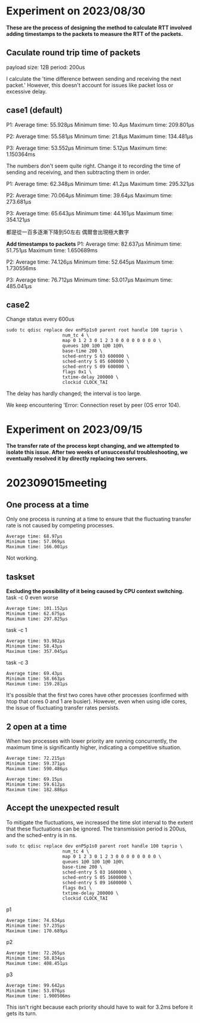 # Experiment on 2023/08/30
**These are the process of designing the method to calculate RTT involved adding timestamps to the packets to measure the RTT of the packets.**

## Caculate round trip time of packets

payload size: 12B 
period: 200us


I calculate the 'time difference between sending and receiving the next packet.' However, this doesn't account for issues like packet loss or excessive delay.
## case1 (default)
P1:
Average time: 55.928µs
Minimum time: 10.4µs
Maximum time: 209.801µs

P2:
Average time: 55.581µs
Minimum time: 21.8µs
Maximum time: 134.481µs

P3:
Average time: 53.552µs
Minimum time: 5.12µs
Maximum time: 1.150364ms

The numbers don't seem quite right.
Change it to recording the time of sending and receiving, and then subtracting them in order.

P1:
Average time: 62.348µs
Minimum time: 41.2µs
Maximum time: 295.321µs


P2:
Average time: 70.064µs
Minimum time: 39.64µs
Maximum time: 273.681µs

P3:
Average time: 65.643µs
Minimum time: 44.161µs
Maximum time: 354.121µs

都是從一百多逐漸下降到50左右 偶爾會出現極大數字

**Add timestamps to packets**
P1:
Average time: 82.637µs
Minimum time: 51.751µs
Maximum time: 1.650689ms


P2:
Average time: 74.126µs
Minimum time: 52.645µs
Maximum time: 1.730556ms

P3:
Average time: 76.712µs
Minimum time: 53.017µs
Maximum time: 485.041µs


## case2
Change status every 600us
```
sudo tc qdisc replace dev enP5p1s0 parent root handle 100 taprio \
                     num_tc 4 \
                     map 0 1 2 3 0 1 2 3 0 0 0 0 0 0 0 0 \
                     queues 1@0 1@0 1@0 1@0\
                     base-time 200 \
                     sched-entry S 03 600000 \
                     sched-entry S 05 600000 \
                     sched-entry S 09 600000 \
                     flags 0x1 \
                     txtime-delay 200000 \
                     clockid CLOCK_TAI

```
The delay has hardly changed; the interval is too large.

We keep encountering 'Error: Connection reset by peer (OS error 104).

# Experiment on 2023/09/15
**The transfer rate of the process kept changing, and we attempted to isolate this issue. After two weeks of unsuccessful troubleshooting, we eventually resolved it by directly replacing two servers.**
# 202309015meeting
## One process at a time
Only one process is running at a time to ensure that the fluctuating transfer rate is not caused by competing processes.
```
Average time: 68.97µs
Minimum time: 57.069µs
Maximum time: 166.001µs
```
Not working.

## taskset
**Excluding the possibility of it being caused by CPU context switching.**
task -c 0
even worse
```
Average time: 101.152µs
Minimum time: 62.675µs
Maximum time: 297.825µs
```
task -c 1
```
Average time: 93.982µs
Minimum time: 58.43µs
Maximum time: 357.045µs
```
task -c 3
```
Average time: 69.43µs
Minimum time: 58.663µs
Maximum time: 159.281µs
```
It's possible that the first two cores have other processes (confirmed with htop that cores 0 and 1 are busier). However, even when using idle cores, the issue of fluctuating transfer rates persists.

## 2 open at a time
When two processes with lower priority are running concurrently, the maximum time is significantly higher, indicating a competitive situation.
```
Average time: 72.215µs
Minimum time: 59.371µs
Maximum time: 590.486µs
```
```
Average time: 69.15µs
Minimum time: 59.612µs
Maximum time: 182.886µs
```

## Accept the unexpected result
To mitigate the fluctuations, we increased the time slot interval to the extent that these fluctuations can be ignored. The transmission period is 200us, and the sched-entry is in ns.
```
sudo tc qdisc replace dev enP5p1s0 parent root handle 100 taprio \
                     num_tc 4 \
                     map 0 1 2 3 0 1 2 3 0 0 0 0 0 0 0 0 \
                     queues 1@0 1@0 1@0 1@0\
                     base-time 200 \
                     sched-entry S 03 1600000 \
                     sched-entry S 05 1600000 \
                     sched-entry S 09 1600000 \
                     flags 0x1 \
                     txtime-delay 200000 \
                     clockid CLOCK_TAI
```
p1
```
Average time: 74.634µs
Minimum time: 57.235µs
Maximum time: 170.689µs
```
p2
```
Average time: 72.265µs
Minimum time: 58.834µs
Maximum time: 408.451µs
```
p3
```
Average time: 99.642µs
Minimum time: 53.076µs
Maximum time: 1.900506ms
```
This isn't right because each priority should have to wait for 3.2ms before it gets its turn.

